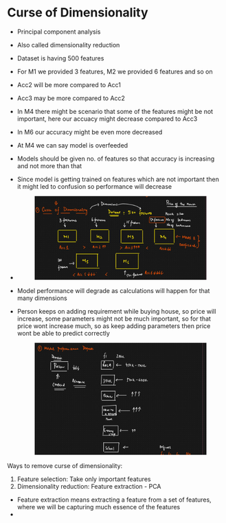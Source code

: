 # Curse of Dimensionality

* Principal component analysis
* Also called dimensionality reduction
* Dataset is having 500 features
* For M1 we provided 3 features, M2 we provided 6 features and so on
* Acc2 will be more compared to Acc1
* Acc3 may be more compared to Acc2
* In M4 there might be scenario that some of the features might be not important, here our accuacy might decrease compared to Acc3
* In M6 our accuracy might be even more decreased
* At M4 we can say model is overfeeded
* Models should be given no. of features so that accuracy is increasing and not more than that
* Since model is getting trained on features which are not important then it might led to confusion so performance will decrease
*   &#x20;

    <figure><img src="../../.gitbook/assets/image (68).png" alt=""><figcaption></figcaption></figure>


* Model performance will degrade as calculations will happen for that many dimensions
*   Person keeps on adding requirement while buying house, so price will increase, some parameters might not be much important, so for that price wont increase much, so as keep adding parameters then price wont be able to predict correctly

    <figure><img src="../../.gitbook/assets/image (70).png" alt=""><figcaption></figcaption></figure>

Ways to remove curse of dimensionality:

1. Feature selection: Take only important features
2. Dimensionality reduction: Feature extraction - PCA

* Feature extraction means extracting a feature from a set of features, where we will be capturing much essence of the features
*
